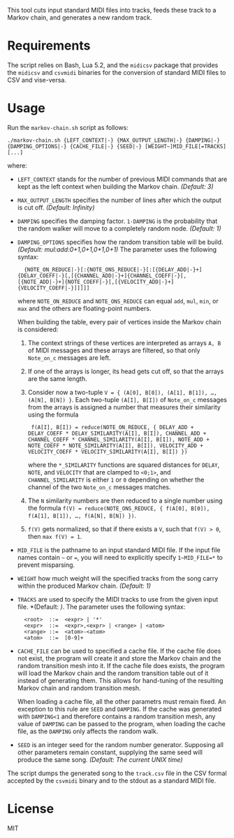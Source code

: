 This tool cuts input standard MIDI files into tracks, feeds these track to a Markov chain, and generates a new random track.

# Requirements

The script relies on Bash, Lua 5.2, and the `midicsv` package that provides the `midicsv` and `csvmidi` binaries for the conversion of standard MIDI files to CSV and vise-versa.

# Usage

Run the `markov-chain.sh` script as follows:

    ./markov-chain.sh {LEFT_CONTEXT|-} {MAX_OUTPUT_LENGTH|-} {DAMPING|-} {DAMPING_OPTIONS|-} {CACHE_FILE|-} {SEED|-} [WEIGHT~]MID_FILE[=TRACKS] [...]

where:

* `LEFT_CONTEXT` stands for the number of previous MIDI commands that are kept as the left context when building the Markov chain. *(Default: 3)*
* `MAX_OUTPUT_LENGTH` specifies the number of lines after which the output is cut off. *(Default: Infinity)*
* `DAMPING` specifies the damping factor. `1-DAMPING` is the probability that the random walker will move to a completely random node. *(Default: 1)*
* `DAMPING_OPTIONS` specifies how the random transition table will be build. *(Default: mul:add:0+1,0+1,0+1,0+1)* The parameter uses the following syntax:
  
        {NOTE_ON_REDUCE|-}[:{NOTE_ONS_REDUCE|-}[:[{DELAY_ADD|-}+]{DELAY_COEFF|-}[,[{CHANNEL_ADD|-}+]{CHANNEL_COEFF|-}[,[{NOTE_ADD|-}+]{NOTE_COEFF|-}[,[{VELOCITY_ADD|-}+]{VELOCITY_COEFF|-}]]]]]

    where `NOTE_ON_REDUCE` and `NOTE_ONS_REDUCE` can equal `add`, `mul`, `min`, or `max` and the others are floating-point numbers.
  
  When building the table, every pair of vertices inside the Markov chain is considered: 

  1. The context strings of these vertices are interpreted as arrays `A, B` of MIDI messages and these arrays are filtered, so that only `Note_on_c` messages are left.
  2. If one of the arrays is longer, its head gets cut off, so that the arrays are the same length. 
  3. Consider now a two-tuple `V = { (A[0], B[0]), (A[1], B[1]), …, (A[N], B[N]) }`. Each two-tuple `(A[I], B[I])` of `Note_on_c` messages from the arrays is assigned a number that measures their similarity using the formula
    
          f(A[I], B[I]) = reduce(NOTE_ON_REDUCE, { DELAY_ADD + DELAY_COEFF * DELAY_SIMILARITY(A[I], B[I]), CHANNEL_ADD + CHANNEL_COEFF * CHANNEL_SIMILARITY(A[I], B[I]), NOTE_ADD + NOTE_COEFF * NOTE_SIMILARITY(A[I], B[I]), VELOCITY_ADD + VELOCITY_COEFF * VELOCITY_SIMILARITY(A[I], B[I]) })
        
      where the `*_SIMILARITY` functions are squared distances for `DELAY`, `NOTE`, and `VELOCITY` that are clamped to `<0;1>`, and `CHANNEL_SIMILARITY` is either `1` or `0` depending on whether the channel of the two `Note_on_c` messages matches.
  4. The `N` similarity numbers are then reduced to a single number using the formula `f(V) = reduce(NOTE_ONS_REDUCE, { f(A[0], B[0]), f(A[1], B[1]), …, f(A[N], B[N]) })`.
  5. `f(V)` gets normalized, so that if there exists a `V`, such that `f(V) > 0`, then `max f(V) = 1`.
* `MID_FILE` is the pathname to an input standard MIDI file. If the input file names contain `~` or `=`, you will need to explicitly specify `1~MID_FILE=*` to prevent misparsing.
* `WEIGHT` how much weight will the specified tracks from the song carry within the produced Markov chain. *(Default: 1)*
* `TRACKS` are used to specify the MIDI tracks to use from the given input file. *(Default: *)*. The parameter uses the following syntax:

        <root>  ::=  <expr> | '*'
        <expr>  ::=  <expr>,<expr> | <range> | <atom>
        <range> ::=  <atom>-<atom>
        <atom>  ::=  [0-9]+

* `CACHE_FILE` can be used to specified a cache file. If the cache file does not exist, the program will create it and store the Markov chain and the random transition mesh into it. If the cache file does exists, the program will load the Markov chain and the random transition table out of it instead of generating them. This allows for hand-tuning of the resulting Markov chain and random transition mesh.

  When loading a cache file, all the other parametrs must remain fixed. An exception to this rule are `SEED` and `DAMPING`. If the cache was generated with `DAMPING<1` and therefore contains a random transition mesh, any value of `DAMPING` can be passed to the program, when loading the cache file, as the `DAMPING` only affects the random walk.

* `SEED` is an integer seed for the random number generator. Supposing all other parameters remain constant, supplying the same seed will produce the same song. *(Default: The current UNIX time)*

The script dumps the generated song to the `track.csv` file in the CSV formal accepted by the `csvmidi` binary and to the stdout as a standard MIDI file.

# License

MIT

